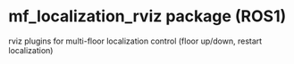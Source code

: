# mf_localization_rviz package (ROS1)

rviz plugins for multi-floor localization control (floor up/down, restart localization)